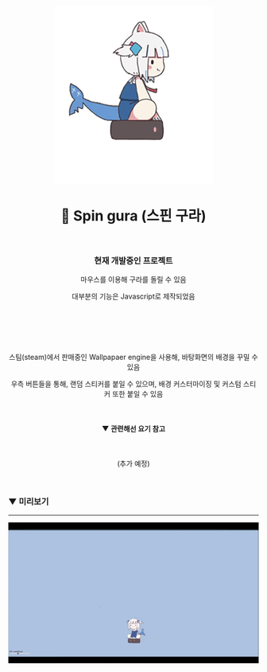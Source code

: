 <div align="center">

</br></br>
  
<img src = "imgs/gura_none_bg.gif" width = "320px">

# 🦈 Spin gura (스핀 구라)

</br>

### 현재 개발중인 프로젝트

마우스를 이용해 구라를 돌릴 수 있음

대부분의 기능은 Javascript로 제작되었음

</br>

#

</br>

스팀(steam)에서 판매중인 Wallpapaer engine을 사용해, 바탕화면의 배경을 꾸밀 수 있음

우측 버튼들을 통해, 랜덤 스티커를 붙일 수 있으며, 배경 커스터마이징 및 커스텀 스티커 또한 붙일 수 있음

</br>

#### ▼ 관련해선 요기 참고

</br>

(추가 예정)

</br>

</div>


### ▼ 미리보기

-------------

<div align="center">

![preview_3](imgs/preview.gif)

</div>

#



